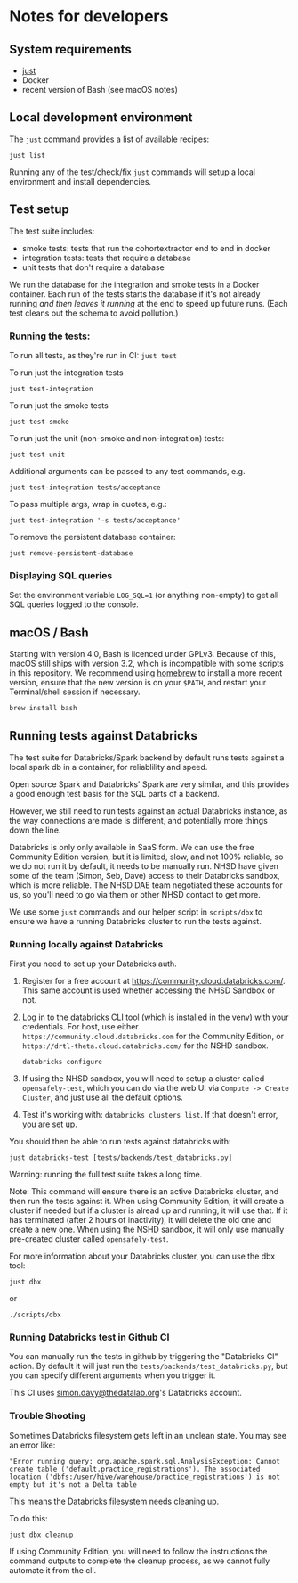 # Notes for developers

## System requirements
- [just](https://github.com/casey/just)
- Docker
- recent version of Bash (see macOS notes)

## Local development environment
The `just` command provides a list of available recipes:
```
just list
```

Running any of the test/check/fix `just` commands will setup a local environment and
install dependencies.


## Test setup

The test suite includes:
- smoke tests: tests that run the cohortextractor end to end in docker
- integration tests: tests that require a database
- unit tests that don't require a database

We run the database for the integration and smoke tests in a Docker container. Each run of the tests starts the
database if it's not already running _and then leaves it running_ at the end to speed up future runs. (Each test cleans
out the schema to avoid pollution.)

### Running the tests:

To run all tests, as they're run in CI:
`just test`

To run just the integration tests
```
just test-integration
```

To run just the smoke tests
```
just test-smoke
```

To run just the unit (non-smoke and non-integration) tests:
```
just test-unit
```

Additional arguments can be passed to any test commands, e.g.
```
just test-integration tests/acceptance
```

To pass multiple args, wrap in quotes, e.g.:
```
just test-integration '-s tests/acceptance'
```

To remove the persistent database container:
```
just remove-persistent-database
```

### Displaying SQL queries

Set the environment variable `LOG_SQL=1` (or anything non-empty) to get
all SQL queries logged to the console.

## macOS / Bash

Starting with version 4.0, Bash is licenced under GPLv3. Because of this, macOS still ships with version 3.2, which is incompatible with some scripts in this repository. We recommend using [homebrew](https://brew.sh/) to install a more recent version, ensure that the new version is on your `$PATH`, and restart your Terminal/shell session if necessary.

```bash
brew install bash
```


## Running tests against Databricks

The test suite for Databricks/Spark backend by default runs tests against
a local spark db in a container, for reliablility and speed.

Open source Spark and Databricks' Spark are very similar, and this provides
a good enough test basis for the SQL parts of a backend.

However, we still need to run tests against an actual Databricks instance, as
the way connections are made is different, and potentially more things down the
line.

Databricks is only only available in SaaS form. We can use the free Community
Edition version, but it is limited, slow, and not 100% reliable, so we do not
run it by default, it needs to be manually run. NHSD have given some of the
team (Simon, Seb, Dave) access to their Databricks sandbox, which is more
reliable. The NHSD DAE team negotiated these accounts for us, so you'll need
to go via them or other NHSD contact to get more.

We use some `just` commands and our helper script in `scripts/dbx` to ensure we
have a running Databricks cluster to run the tests against.


### Running locally against Databricks

First you need to set up your Databricks auth.


1. Register for a free account at https://community.cloud.databricks.com/. This
   same account is used whether accessing the NHSD Sandbox or not.

2. Log in to the databricks CLI tool (which is installed in the venv) with your
   credentials. For host, use either `https://community.cloud.databricks.com`
   for the Community Edition, or `https://drtl-theta.cloud.databricks.com/` for
   the NSHD sandbox.

   `databricks configure`

3. If using the NHSD sandbox, you will need to setup a cluster called
   `opensafely-test`, which you can do via the web UI via `Compute -> Create
   Cluster`, and just use all the default options.

4. Test it's working with: `databricks clusters list`. If that doesn't error,
   you are set up.


You should then be able to run tests against databricks with:

    just databricks-test [tests/backends/test_databricks.py]

Warning: running the full test suite takes a long time.

Note: This command will ensure there is an active Databricks cluster, and then
run the tests against it. When using Community Edition, it will create a cluster if needed
but if a cluster is alread up and running, it will use that. If it has
terminated (after 2 hours of inactivity), it will delete the old one and create
a new one.  When using the NSHD sandbox, it will only use manually pre-created
cluster called `opensafely-test`.

For more information about your Databricks cluster, you can use the dbx tool:

    just dbx

or

    ./scripts/dbx


### Running Databricks test in Github CI

You can manually run the tests in github by triggering the "Databricks CI"
action. By default it will just run the `tests/backends/test_databricks.py`,
but you can specify different arguments when you trigger it.

This CI uses simon.davy@thedatalab.org's Databricks account.

### Trouble Shooting


Sometimes Databricks filesystem gets left in an unclean state. You may see an error like:

`"Error running query: org.apache.spark.sql.AnalysisException: Cannot create table ('default.practice_registrations'). The associated location ('dbfs:/user/hive/warehouse/practice_registrations') is not empty but it's not a Delta table`

This means the Databricks filesystem needs cleaning up.

To do this:

    just dbx cleanup

If using Community Edition, you will need to follow the instructions the
command outputs to complete the cleanup process, as we cannot fully automate it
from the cli.
